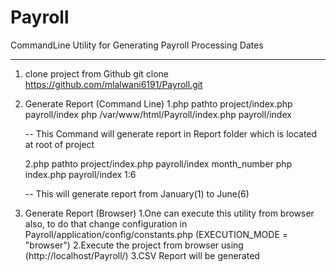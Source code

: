 # Payroll
CommandLine Utility for Generating Payroll Processing Dates
*******************************************************************************************************************************
1. clone project from Github
	git clone https://github.com/mlalwani6191/Payroll.git


2. Generate Report (Command Line)
	1.php pathto project/index.php payroll/index 
	php /var/www/html/Payroll/index.php payroll/index

	-- This Command will generate report in Report folder which is located at root of project

	2.php pathto project/index.php payroll/index month_number
	php index.php payroll/index 1:6

	-- This will generate report from January(1) to June(6)

3. Generate Report (Browser)
	1.One can execute this utility from browser also, to do that change configuration in Payroll/application/config/constants.php (EXECUTION_MODE = "browser")
	2.Execute the project from browser using (http://localhost/Payroll/)
	3.CSV Report will be generated
